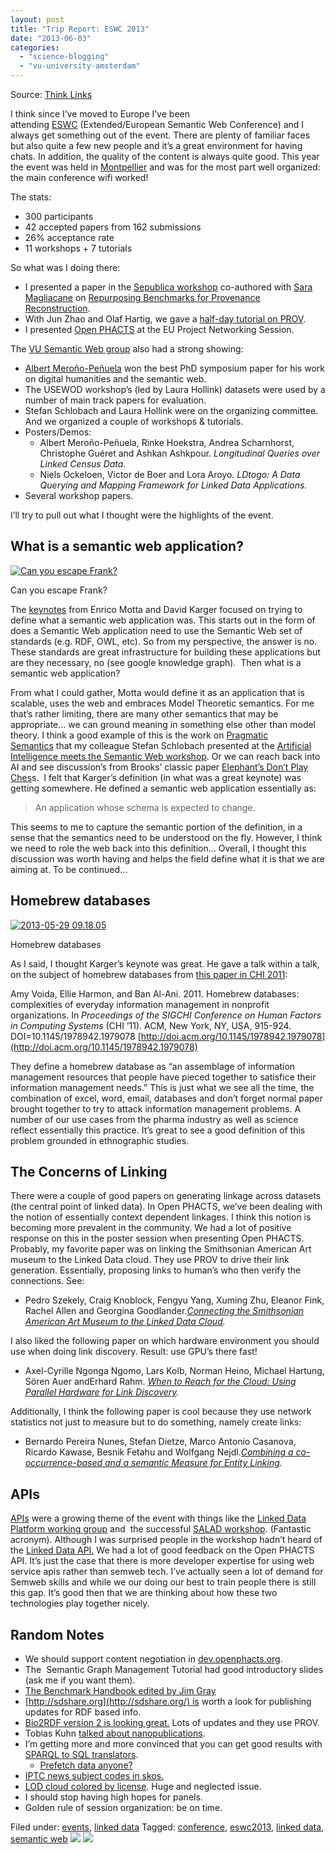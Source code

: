 ```yaml
---
layout: post
title: "Trip Report: ESWC 2013"
date: "2013-06-03"
categories: 
  - "science-blogging"
  - "vu-university-amsterdam"
---
```


Source: [Think Links](http://thinklinks.wordpress.com/feed/)

I think since I’ve moved to Europe I’ve been attending [ESWC](http://2013.eswc-conferences.org/) (Extended/European Semantic Web Conference) and I always get something out of the event. There are plenty of familiar faces but also quite a few new people and it’s a great environment for having chats. In addition, the quality of the content is always quite good. This year the event was held in [Montpellier](http://en.wikipedia.org/wiki/Montpellier) and was for the most part well organized: the main conference wifi worked!

The stats:

- 300 participants
- 42 accepted papers from 162 submissions
- 26% acceptance rate
- 11 workshops + 7 tutorials

So what was I doing there:

- I presented a paper in the [Sepublica workshop](http://sepublica.mywikipaper.org/) co-authored with [Sara Magliacane](http://www.few.vu.nl/~sme340/) on [Repurposing Benchmarks for Provenance Reconstruction](http://www.mendeley.com/download/public/229912/5821740274/e6768447fdb142c59b163040be652c69128c3a46/dl.pdf).
- With Jun Zhao and Olaf Hartig, we gave a [half-day tutorial on PROV](http://www.w3.org/2001/sw/wiki/ESWC2013ProvTutorial).
- I presented [Open PHACTS](http://www.openphacts.org/) at the EU Project Networking Session.

The [VU Semantic Web group](http://semanticweb.cs.vu.nl) also had a strong showing:

- [Albert Meroño-Peñuela](http://www.albertmeronyo.org/) won the best PhD symposium paper for his work on digital humanities and the semantic web.
- The USEWOD workshop’s (led by Laura Hollink) datasets were used by a number of main track papers for evaluation.
- Stefan Schlobach and Laura Hollink were on the organizing committee. And we organized a couple of workshops & tutorials.
- Posters/Demos:
    - Albert Meroño-Peñuela, Rinke Hoekstra, Andrea Scharnhorst, Christophe Guéret and Ashkan Ashkpour. _Longitudinal Queries over Linked Census Data._
    - Niels Ockeloen, Victor de Boer and Lora Aroyo. _LDtogo: A Data Querying and Mapping Framework for Linked Data Applications._
- Several workshop papers.

I’ll try to pull out what I thought were the highlights of the event.

## What is a semantic web application?

[![Can you escape Frank?](http://thinklinks.files.wordpress.com/2013/06/2013-05-28-09-44-13.jpg?w=300&h=225)](http://thinklinks.files.wordpress.com/2013/06/2013-05-28-09-44-13.jpg)

Can you escape Frank?

The [keynotes](http://2013.eswc-conferences.org/program/keynote-speakers) from Enrico Motta and David Karger focused on trying to define what a semantic web application was. This starts out in the form of does a Semantic Web application need to use the Semantic Web set of standards (e.g. RDF, OWL, etc). So from my perspective, the answer is no. These standards are great infrastructure for building these applications but are they necessary, no (see google knowledge graph).  Then what is a semantic web application?

From what I could gather, Motta would define it as an application that is scalable, uses the web and embraces Model Theoretic semantics. For me that’s rather limiting, there are many other semantics that may be appropriate… we can ground meaning in something else other than model theory. I think a good example of this is the work on [Pragmatic Semantics](http://www-sop.inria.fr/members/Fabien.Gandon/docs/eswc2013/KeyNoteSchlobachGueretAImWD.pdf) that my colleague Stefan Schlobach presented at the [Artificial Intelligence meets the Semantic Web workshop](https://sites.google.com/site/aimwd13/). Or we can reach back into AI and see discussion’s from Brooks’ classic paper [Elephant’s Don’t Play Ches](http://rair.cogsci.rpi.edu/pai/restricted/logic/elephants.pdf)s.  I felt that Karger’s definition (in what was a great keynote) was getting somewhere. He defined a semantic web application essentially as:

> An application whose schema is expected to change.

This seems to me to capture the semantic portion of the definition, in a sense that the semantics need to be understood on the fly. However, I think we need to role the web back into this definition… Overall, I thought this discussion was worth having and helps the field define what it is that we are aiming at. To be continued…

## Homebrew databases

[![2013-05-29 09.18.05](http://thinklinks.files.wordpress.com/2013/06/2013-05-29-09-18-05.jpg?w=300&h=277)](http://thinklinks.files.wordpress.com/2013/06/2013-05-29-09-18-05.jpg)

Homebrew databases

As I said, I thought Karger’s keynote was great. He gave a talk within a talk, on the subject of homebrew databases from [this paper in CHI 2011](http://ellieharmon.com/wp-content/papercite-data/pdf/voida-2011.pdf):

Amy Voida, Ellie Harmon, and Ban Al-Ani. 2011. Homebrew databases: complexities of everyday information management in nonprofit organizations. In _Proceedings of the SIGCHI Conference on Human Factors in Computing Systems_ (CHI ’11). ACM, New York, NY, USA, 915-924. DOI=10.1145/1978942.1979078 [http://doi.acm.org/10.1145/1978942.1979078](http://doi.acm.org/10.1145/1978942.1979078)

They define a homebrew database as “an assemblage of information management resources that people have pieced together to satisfice their information management needs.” This is just what we see all the time, the combination of excel, word, email, databases and don’t forget normal paper brought together to try to attack information management problems. A number of our use cases from the pharma industry as well as science reflect essentially this practice. It’s great to see a good definition of this problem grounded in ethnographic studies.

## The Concerns of Linking

There were a couple of good papers on generating linkage across datasets (the central point of linked data). In Open PHACTS, we’ve been dealing with the notion of essentially context dependent linkages. I think this notion is becoming more prevalent in the community. We had a lot of positive response on this in the poster session when presenting Open PHACTS. Probably, my favorite paper was on linking the Smithsonian American Art museum to the Linked Data cloud. They use PROV to drive their link generation. Essentially, proposing links to human’s who then verify the connections. See:

- Pedro Szekely, Craig Knoblock, Fengyu Yang, Xuming Zhu, Eleanor Fink, Rachel Allen and Georgina Goodlander._[Connecting the Smithsonian American Art Museum to the Linked Data Cloud](http://eswc-conferences.org/sites/default/files/papers2013/szekely.pdf)._

I also liked the following paper on which hardware environment you should use when doing link discovery. Result: use GPU’s there fast!

- Axel-Cyrille Ngonga Ngomo, Lars Kolb, Norman Heino, Michael Hartung, Sören Auer andErhard Rahm. _[When to Reach for the Cloud: Using Parallel Hardware for Link Discovery](http://eswc-conferences.org/sites/default/files/papers2013/ngomo_cloud.pdf)._

Additionally, I think the following paper is cool because they use network statistics not just to measure but to do something, namely create links:

- Bernardo Pereira Nunes, Stefan Dietze, Marco Antonio Casanova, Ricardo Kawase, Besnik Fetahu and Wolfgang Nejdl._[Combining a co-occurrence-based and a semantic Measure for Entity Linking](http://eswc-conferences.org/sites/default/files/papers2013/nunes.pdf)._

## APIs

[APIs](http://liris.cnrs.fr/~pchampin/2013/salad/#1) were a growing theme of the event with things like the [Linked Data Platform working group](http://www.w3.org/2012/ldp/wiki/Main_Page) and  the successful [SALAD workshop](http://salad2013.linkedservices.org). (Fantastic acronym). Although I was surprised people in the workshop hadn’t heard of the [Linked Data API.](http://code.google.com/p/linked-data-api/) We had a lot of good feedback on the Open PHACTS API. It’s just the case that there is more developer expertise for using web service apis rather than semweb tech. I’ve actually seen a lot of demand for Semweb skills and while we our doing our best to train people there is still this gap. It’s good then that we are thinking about how these two technologies play together nicely.

## Random Notes

- We should support content negotiation in [dev.openphacts.org](http://dev.openphacts.org/).
- The  Semantic Graph Management Tutorial had good introductory slides (ask me if you want them).
- [The Benchmark Handbook edited by Jim Gray](http://research.microsoft.com/en-us/um/people/gray/BenchmarkHandbook/TOC.htm)
- [http://sdshare.org](http://sdshare.org/) is worth a look for publishing updates for RDF based info.
- [Bio2RDF version 2 is looking great.](http://eswc-conferences.org/sites/default/files/papers2013/callahan.pdf) Lots of updates and they use PROV.
- Tobias Kuhn [talked about nanopublications](http://eswc-conferences.org/sites/default/files/papers2013/kuhn.pdf).
- I’m getting more and more convinced that you can get good results with [SPARQL to SQL translators](http://www.rdb2rdf.org/eswc2013-tutorial/).
    - [Prefetch data anyone?](http://eswc-conferences.org/sites/default/files/papers2013/lorey.pdf)
- [IPTC news subject codes in skos.](http://cv.iptc.org/newscodes/subjectcode/)
- [LOD cloud colored by license](http://ns.inria.fr/l4lod/). Huge and neglected issue.
- I should stop having high hopes for panels.
- Golden rule of session organization: be on time.

  
Filed under: [events](http://thinklinks.wordpress.com/category/events/), [linked data](http://thinklinks.wordpress.com/category/linked-data/) Tagged: [conference](http://thinklinks.wordpress.com/tag/conference/), [eswc2013](http://thinklinks.wordpress.com/tag/eswc2013/), [linked data](http://thinklinks.wordpress.com/tag/linked-data/), [semantic web](http://thinklinks.wordpress.com/tag/semantic-web/) [![](http://feeds.wordpress.com/1.0/comments/thinklinks.wordpress.com/533/)](http://feeds.wordpress.com/1.0/gocomments/thinklinks.wordpress.com/533/) ![](http://stats.wordpress.com/b.gif?host=thinklinks.wordpress.com&blog=5274753&post=533&subd=thinklinks&ref=&feed=1)
